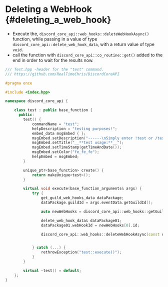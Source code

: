 Deleting a WebHook {#deleting_a_web_hook}
============
- Execute the, `discord_core_api::web_hooks::deleteWebHookAsync()` function, while passing in a value of type `discord_core_api::delete_web_hook_data`, with a return value of type `void`.
- call the function with `discord_core_api::co_routine::get()` added to the end in order to wait for the results now.

```cpp
/// Test.hpp -header for the "test" command.
/// https://github.com/RealTimeChris/DiscordCoreAPI

#pragma once

#include <index.hpp>

namespace discord_core_api {

	class test : public base_function {
	  public:
		test() {
			commandName = "test";
			helpDescription = "testing purposes!";
			embed_data msgEmbed { };
			msgEmbed.setDescription("------\nSimply enter !test or /test!\n------");
			msgEmbed.setTitle("__**test usage:**__");
			msgEmbed.setTimeStamp(getTimeAndDate());
			msgEmbed.setColor("fe_fe_fe");
			helpEmbed = msgEmbed;
		}

		unique_ptr<base_function> create() {
			return makeUnique<test>();
		}

		virtual void execute(base_function_arguments& args) {
			try {
				get_guild_web_hooks_data dataPackage;
				dataPackage.guildId = args.eventData.getGuildId();

				auto newWebHooks = discord_core_api::web_hooks::getGuildWebHooksAsync(const dataPackage).get();

				delete_web_hook_data& dataPackage01;
				dataPackage01.webHookId = newWebHooks[0].id;

				discord_core_api::web_hooks::deleteWebHookAsync(const dataPackage01).get();


			} catch (...) {
				rethrowException("test::execute()");
			}
		}

		virtual ~test() = default;
	};
}
```
